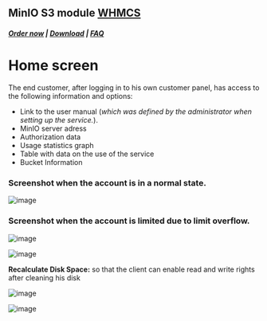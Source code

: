 ## MinIO S3 module **[WHMCS](https://puqcloud.com/link.php?id=77)**

#####  [Order now](https://puqcloud.com/index.php?rp=/store/whmcs-module-minio-s3) | [Download](https://download.puqcloud.com/WHMCS/servers/PUQ_WHMCS-MinIO-S3/) | [FAQ](https://faq.puqcloud.com/)

# Home screen

The end customer, after logging in to his own customer panel, has access to the following information and options:

- Link to the user manual (*which was defined by the administrator when setting up the service.*).
- MinIO server adress
- Authorization data
- Usage statistics graph
- Table with data on the use of the service
- Bucket Information

### Screenshot when the account is in a normal state.

![image](https://github.com/PUQ-sp-z-o-o/WHMCS-Module-MinIO-S3/assets/81689153/f90126e7-ba6c-4341-bf21-23be3771a071)

### Screenshot when the account is limited due to limit overflow.

![image](https://user-images.githubusercontent.com/81689153/223080828-8dcc8eff-5648-4f90-b034-78fe6b0fa1cf.png)

![image](https://github.com/PUQ-sp-z-o-o/WHMCS-Module-MinIO-S3/assets/81689153/5f46af9f-8ca0-46bf-99cf-d4f500594b83)

**Recalculate Disk Space:** so that the client can enable read and write rights after cleaning his disk

![image](https://github.com/PUQ-sp-z-o-o/WHMCS-Module-MinIO-S3/assets/81689153/2450c984-09f7-41e6-8ad9-5cf95cd7af44)

![image](https://github.com/PUQ-sp-z-o-o/WHMCS-Module-MinIO-S3/assets/81689153/d53c4d57-7931-4ef0-8a02-e0b4931e4512)

